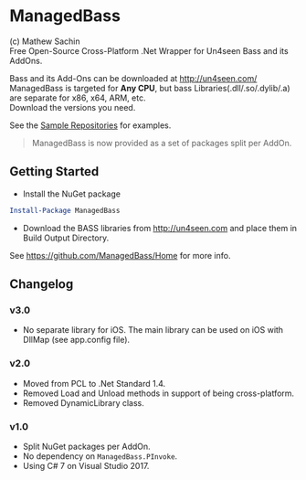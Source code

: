 # ManagedBass
(c) Mathew Sachin  
Free Open-Source Cross-Platform .Net Wrapper for Un4seen Bass and its AddOns.

Bass and its Add-Ons can be downloaded at http://un4seen.com/  
ManagedBass is targeted for **Any CPU**, but bass Libraries(.dll/.so/.dylib/.a) are separate for x86, x64, ARM, etc.  
Download the versions you need.

See the [Sample Repositories](https://github.com/ManagedBass) for examples.

> ManagedBass is now provided as a set of packages split per AddOn.

Getting Started
-----------------------------------------
* Install the NuGet package
```powershell
Install-Package ManagedBass
```

* Download the BASS libraries from http://un4seen.com and place them in Build Output Directory.

See https://github.com/ManagedBass/Home for more info.

## Changelog

### v3.0
- No separate library for iOS. The main library can be used on iOS with DllMap (see app.config file).

### v2.0
- Moved from PCL to .Net Standard 1.4.
- Removed Load and Unload methods in support of being cross-platform.
- Removed DynamicLibrary class.

### v1.0
- Split NuGet packages per AddOn.
- No dependency on `ManagedBass.PInvoke`.
- Using C# 7 on Visual Studio 2017.
